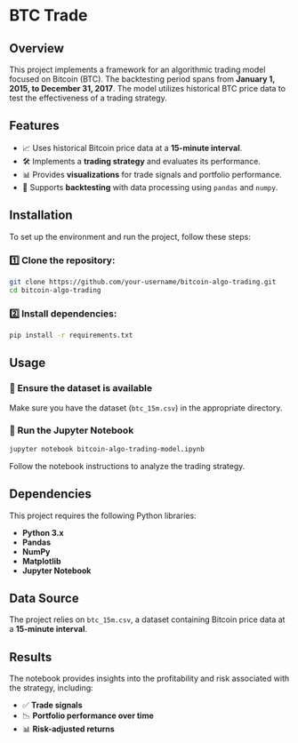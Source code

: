 # BTC Trade

## Overview
This project implements a framework for an algorithmic trading model focused on Bitcoin (BTC). The backtesting period spans from **January 1, 2015, to December 31, 2017**. The model utilizes historical BTC price data to test the effectiveness of a trading strategy.

## Features
- 📈 Uses historical Bitcoin price data at a **15-minute interval**.
- 🛠 Implements a **trading strategy** and evaluates its performance.
- 📊 Provides **visualizations** for trade signals and portfolio performance.
- 🔄 Supports **backtesting** with data processing using `pandas` and `numpy`.

## Installation
To set up the environment and run the project, follow these steps:

### 1️⃣ Clone the repository:
```sh
git clone https://github.com/your-username/bitcoin-algo-trading.git
cd bitcoin-algo-trading
```

### 2️⃣ Install dependencies:
```sh
pip install -r requirements.txt
```

## Usage
### 📂 Ensure the dataset is available
Make sure you have the dataset (`btc_15m.csv`) in the appropriate directory.

### 📜 Run the Jupyter Notebook
```sh
jupyter notebook bitcoin-algo-trading-model.ipynb
```

Follow the notebook instructions to analyze the trading strategy.

## Dependencies
This project requires the following Python libraries:
- **Python 3.x**
- **Pandas**
- **NumPy**
- **Matplotlib**
- **Jupyter Notebook**

## Data Source
The project relies on `btc_15m.csv`, a dataset containing Bitcoin price data at a **15-minute interval**.

## Results
The notebook provides insights into the profitability and risk associated with the strategy, including:
- ✅ **Trade signals**
- 📉 **Portfolio performance over time**
- 📊 **Risk-adjusted returns**
